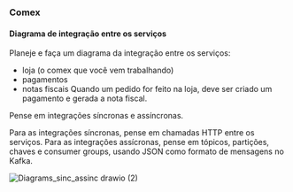 ### Comex

#### Diagrama de integração entre os serviços

Planeje e faça um diagrama da integração entre os serviços:

* loja (o comex que você vem trabalhando)
* pagamentos
* notas fiscais
Quando um pedido for feito na loja, deve ser criado um pagamento e gerada a nota fiscal.

Pense em integrações síncronas e assíncronas.

Para as integrações síncronas, pense em chamadas HTTP entre os serviços.
Para as integrações assícronas, pense em tópicos, partições, chaves e consumer groups, usando JSON como formato de mensagens no Kafka.

![Diagrams_sinc_assinc drawio (2)](https://user-images.githubusercontent.com/105435774/180038545-a2d6ee81-25d3-4d04-a5cd-0f022756d49d.png)

